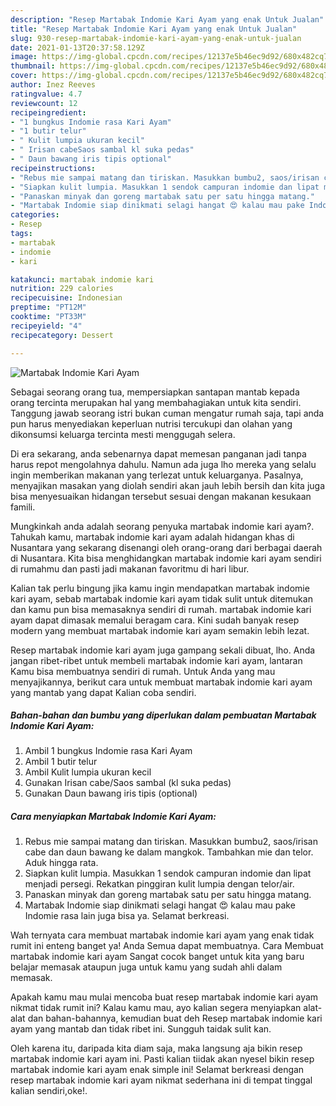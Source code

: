 ```yaml
---
description: "Resep Martabak Indomie Kari Ayam yang enak Untuk Jualan"
title: "Resep Martabak Indomie Kari Ayam yang enak Untuk Jualan"
slug: 930-resep-martabak-indomie-kari-ayam-yang-enak-untuk-jualan
date: 2021-01-13T20:37:58.129Z
image: https://img-global.cpcdn.com/recipes/12137e5b46ec9d92/680x482cq70/martabak-indomie-kari-ayam-foto-resep-utama.jpg
thumbnail: https://img-global.cpcdn.com/recipes/12137e5b46ec9d92/680x482cq70/martabak-indomie-kari-ayam-foto-resep-utama.jpg
cover: https://img-global.cpcdn.com/recipes/12137e5b46ec9d92/680x482cq70/martabak-indomie-kari-ayam-foto-resep-utama.jpg
author: Inez Reeves
ratingvalue: 4.7
reviewcount: 12
recipeingredient:
- "1 bungkus Indomie rasa Kari Ayam"
- "1 butir telur"
- " Kulit lumpia ukuran kecil"
- " Irisan cabeSaos sambal kl suka pedas"
- " Daun bawang iris tipis optional"
recipeinstructions:
- "Rebus mie sampai matang dan tiriskan. Masukkan bumbu2, saos/irisan cabe dan daun bawang ke dalam mangkok. Tambahkan mie dan telor. Aduk hingga rata."
- "Siapkan kulit lumpia. Masukkan 1 sendok campuran indomie dan lipat menjadi persegi. Rekatkan pinggiran kulit lumpia dengan telor/air."
- "Panaskan minyak dan goreng martabak satu per satu hingga matang."
- "Martabak Indomie siap dinikmati selagi hangat 😍 kalau mau pake Indomie rasa lain juga bisa ya. Selamat berkreasi."
categories:
- Resep
tags:
- martabak
- indomie
- kari

katakunci: martabak indomie kari 
nutrition: 229 calories
recipecuisine: Indonesian
preptime: "PT12M"
cooktime: "PT33M"
recipeyield: "4"
recipecategory: Dessert

---
```



![Martabak Indomie Kari Ayam](https://img-global.cpcdn.com/recipes/12137e5b46ec9d92/680x482cq70/martabak-indomie-kari-ayam-foto-resep-utama.jpg)

Sebagai seorang orang tua, mempersiapkan santapan mantab kepada orang tercinta merupakan hal yang membahagiakan untuk kita sendiri. Tanggung jawab seorang istri bukan cuman mengatur rumah saja, tapi anda pun harus menyediakan keperluan nutrisi tercukupi dan olahan yang dikonsumsi keluarga tercinta mesti menggugah selera.

Di era  sekarang, anda sebenarnya dapat memesan panganan jadi tanpa harus repot mengolahnya dahulu. Namun ada juga lho mereka yang selalu ingin memberikan makanan yang terlezat untuk keluarganya. Pasalnya, menyajikan masakan yang diolah sendiri akan jauh lebih bersih dan kita juga bisa menyesuaikan hidangan tersebut sesuai dengan makanan kesukaan famili. 



Mungkinkah anda adalah seorang penyuka martabak indomie kari ayam?. Tahukah kamu, martabak indomie kari ayam adalah hidangan khas di Nusantara yang sekarang disenangi oleh orang-orang dari berbagai daerah di Nusantara. Kita bisa menghidangkan martabak indomie kari ayam sendiri di rumahmu dan pasti jadi makanan favoritmu di hari libur.

Kalian tak perlu bingung jika kamu ingin mendapatkan martabak indomie kari ayam, sebab martabak indomie kari ayam tidak sulit untuk ditemukan dan kamu pun bisa memasaknya sendiri di rumah. martabak indomie kari ayam dapat dimasak memalui beragam cara. Kini sudah banyak resep modern yang membuat martabak indomie kari ayam semakin lebih lezat.

Resep martabak indomie kari ayam juga gampang sekali dibuat, lho. Anda jangan ribet-ribet untuk membeli martabak indomie kari ayam, lantaran Kamu bisa membuatnya sendiri di rumah. Untuk Anda yang mau menyajikannya, berikut cara untuk membuat martabak indomie kari ayam yang mantab yang dapat Kalian coba sendiri.

<!--inarticleads1-->

##### Bahan-bahan dan bumbu yang diperlukan dalam pembuatan Martabak Indomie Kari Ayam:

1. Ambil 1 bungkus Indomie rasa Kari Ayam
1. Ambil 1 butir telur
1. Ambil  Kulit lumpia ukuran kecil
1. Gunakan  Irisan cabe/Saos sambal (kl suka pedas)
1. Gunakan  Daun bawang iris tipis (optional)




<!--inarticleads2-->

##### Cara menyiapkan Martabak Indomie Kari Ayam:

1. Rebus mie sampai matang dan tiriskan. Masukkan bumbu2, saos/irisan cabe dan daun bawang ke dalam mangkok. Tambahkan mie dan telor. Aduk hingga rata.
1. Siapkan kulit lumpia. Masukkan 1 sendok campuran indomie dan lipat menjadi persegi. Rekatkan pinggiran kulit lumpia dengan telor/air.
1. Panaskan minyak dan goreng martabak satu per satu hingga matang.
1. Martabak Indomie siap dinikmati selagi hangat 😍 kalau mau pake Indomie rasa lain juga bisa ya. Selamat berkreasi.




Wah ternyata cara membuat martabak indomie kari ayam yang enak tidak rumit ini enteng banget ya! Anda Semua dapat membuatnya. Cara Membuat martabak indomie kari ayam Sangat cocok banget untuk kita yang baru belajar memasak ataupun juga untuk kamu yang sudah ahli dalam memasak.

Apakah kamu mau mulai mencoba buat resep martabak indomie kari ayam nikmat tidak rumit ini? Kalau kamu mau, ayo kalian segera menyiapkan alat-alat dan bahan-bahannya, kemudian buat deh Resep martabak indomie kari ayam yang mantab dan tidak ribet ini. Sungguh taidak sulit kan. 

Oleh karena itu, daripada kita diam saja, maka langsung aja bikin resep martabak indomie kari ayam ini. Pasti kalian tiidak akan nyesel bikin resep martabak indomie kari ayam enak simple ini! Selamat berkreasi dengan resep martabak indomie kari ayam nikmat sederhana ini di tempat tinggal kalian sendiri,oke!.

